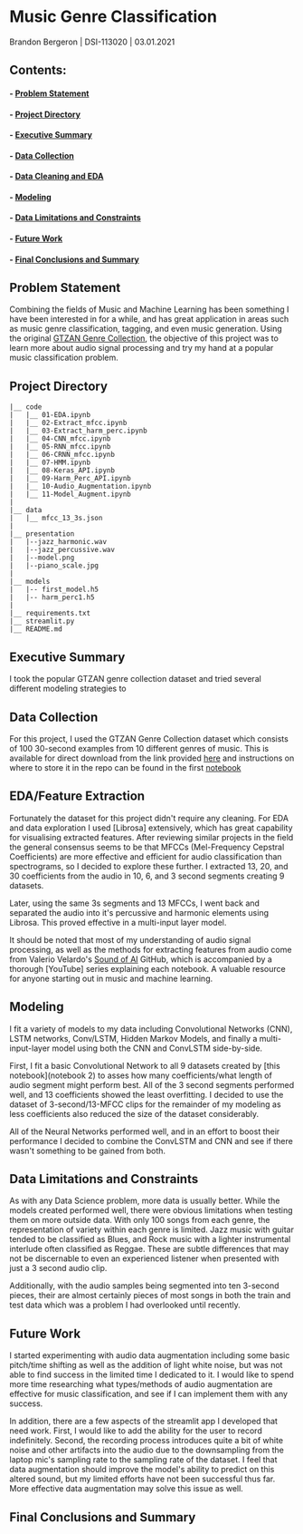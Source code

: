 # Music Genre Classification

Brandon Bergeron | DSI-113020 | 03.01.2021

## Contents:

#### - [Problem Statement](https://github.com/Rameshbabupv/dsi1130-project-5#problem-statement)
#### - [Project Directory](https://github.com/Rameshbabupv/dsi1130-project-5#project-directory)
#### - [Executive Summary](https://github.com/Rameshbabupv/dsi1130-project-5#executive-summary)
#### - [Data Collection](https://github.com/Rameshbabupv/dsi1130-project-5#data-collection)
#### - [Data Cleaning and EDA](https://github.com/Rameshbabupv/dsi1130-project-5#data-cleaning-and-eda)
#### - [Modeling](https://github.com/Rameshbabupv/dsi1130-project-5#modeling)
#### - [Data Limitations and Constraints](https://github.com/Rameshbabupv/dsi1130-project-5#data-limitations-and-constraints)
#### - [Future Work](https://github.com/Rameshbabupv/dsi1130-project-5#future-work)
#### - [Final Conclusions and Summary](https://github.com/Rameshbabupv/dsi1130-project-5#final-conclusions-and-summary)

## Problem Statement

Combining the fields of Music and Machine Learning has been something I have been interested in for a while, and has great application in areas such as music genre classification, tagging, and even music generation. Using the original [GTZAN Genre Collection](http://marsyas.info/downloads/datasets.html), the objective of this project was to learn more about audio signal processing and try my hand at a popular music classification problem. 


## Project Directory
```
|__ code
|   |__ 01-EDA.ipynb
|   |__ 02-Extract_mfcc.ipynb
|   |__ 03-Extract_harm_perc.ipynb
|   |__ 04-CNN_mfcc.ipynb
|   |__ 05-RNN_mfcc.ipynb
|   |__ 06-CRNN_mfcc.ipynb
|   |__ 07-HMM.ipynb
|   |__ 08-Keras_API.ipynb
|   |__ 09-Harm_Perc_API.ipynb
|   |__ 10-Audio_Augmentation.ipynb
|   |__ 11-Model_Augment.ipynb
|
|__ data
|   |__ mfcc_13_3s.json
|
|__ presentation
|   |--jazz_harmonic.wav
|   |--jazz_percussive.wav
|   |--model.png
|   |--piano_scale.jpg
|
|__ models
|   |-- first_model.h5
|   |-- harm_perc1.h5
|
|__ requirements.txt
|__ streamlit.py
|__ README.md
```

## Executive Summary

I took the popular GTZAN genre collection dataset and tried several different modeling strategies to  

## Data Collection

For this project, I used the GTZAN Genre Collection dataset which consists of 100 30-second examples from 10 different genres of music. This is available for direct download from the link provided [here](http://marsyas.info/downloads/datasets.html) and instructions on where to store it in the repo can be found in the first [notebook](https://github.com/brandonbergeron/MusicGenreClassification/blob/master/code/01-EDA.ipynb)


## EDA/Feature Extraction

Fortunately the dataset for this project didn't require any cleaning. For EDA and data exploration I used [Librosa] extensively, which has great capability for visualising extracted features. After reviewing similar projects in the field the general consensus seems to be that MFCCs (Mel-Frequency Cepstral Coefficients) are more effective and efficient for audio classification than spectrograms, so I decided to explore these further. I extracted 13, 20, and 30 coefficients from the audio in 10, 6, and 3 second segments creating 9 datasets.

Later, using the same 3s segments and 13 MFCCs, I went back and separated the audio into it's percussive and harmonic elements using Librosa. This proved effective in a multi-input layer model. 

It should be noted that most of my understanding of audio signal processing, as well as the methods for extracting features from audio come from Valerio Velardo's [Sound of AI]() GitHub, which is accompanied by a thorough [YouTube] series explaining each notebook. A valuable resource for anyone starting out in music and machine learning.

## Modeling

I fit a variety of models to my data including Convolutional Networks (CNN), LSTM networks, Conv/LSTM, Hidden Markov Models, and finally a multi-input-layer model using both the CNN and ConvLSTM side-by-side.

First, I fit a basic Convolutional Network to all 9 datasets created by [this notebook](notebook 2) to asses how many coefficients/what length of audio segment might perform best. All of the 3 second segments performed well, and 13 coefficients showed the least overfitting. I decided to use the dataset of 3-second/13-MFCC clips for the remainder of my modeling as less coefficients also reduced the size of the dataset considerably.

All of the Neural Networks performed well, and in an effort to boost their performance I decided to combine the ConvLSTM and CNN and see if there wasn't something to be gained from both.

## Data Limitations and Constraints

As with any Data Science problem, more data is usually better. While the models created performed well, there were obvious limitations when testing them on more outside data. With only 100 songs from each genre, the representation of variety within each genre is limited. Jazz music with guitar tended to be classified as Blues, and Rock music with a lighter instrumental interlude often classified as Reggae. These are subtle differences that may not be discernable to even an experienced listener when presented with just a 3 second audio clip.

Additionally, with the audio samples being segmented into ten 3-second pieces, their are almost certainly pieces of most songs in both the train and test data which was a problem I had overlooked until recently. 

## Future Work

I started experimenting with audio data augmentation including some basic pitch/time shifting as well as the addition of light white noise, but was not able to find success in the limited time I dedicated to it. I would like to spend more time researching what types/methods of audio augmentation are effective for music classification, and see if I can implement them with any success. 

In addition, there are a few aspects of the streamlit app I developed that need work. First, I would like to add the ability for the user to record indefinitely. Second, the recording process introduces quite a bit of white noise and other artifacts into the audio due to the downsampling from the laptop mic's sampling rate to the sampling rate of the dataset. I feel that data augmentation should improve the model's ability to predict on this altered sound, but my limited efforts have not been successful thus far. More effective data augmentation may solve this issue as well.


## Final Conclusions and Summary
